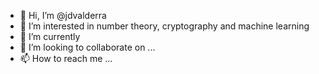 - 👋 Hi, I’m @jdvalderra
- 👀 I’m interested in number theory, cryptography and machine learning
- 🌱 I’m currently 
- 💞️ I’m looking to collaborate on ...
- 📫 How to reach me ...

<!---
jdvalderra/jdvalderra is a ✨ special ✨ repository because its `README.md` (this file) appears on your GitHub profile.
You can click the Preview link to take a look at your changes.
--->
